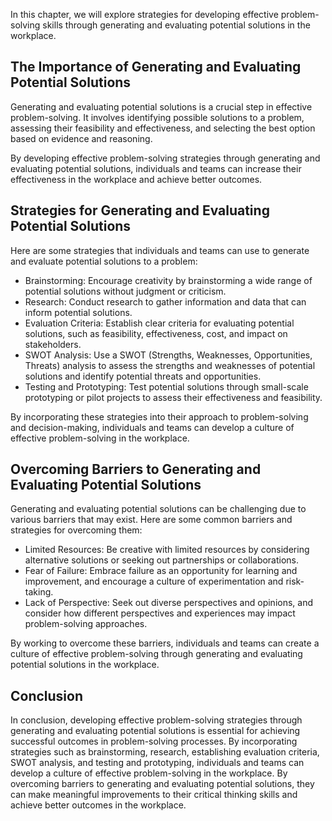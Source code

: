 
In this chapter, we will explore strategies for developing effective problem-solving skills through generating and evaluating potential solutions in the workplace.

The Importance of Generating and Evaluating Potential Solutions
---------------------------------------------------------------

Generating and evaluating potential solutions is a crucial step in effective problem-solving. It involves identifying possible solutions to a problem, assessing their feasibility and effectiveness, and selecting the best option based on evidence and reasoning.

By developing effective problem-solving strategies through generating and evaluating potential solutions, individuals and teams can increase their effectiveness in the workplace and achieve better outcomes.

Strategies for Generating and Evaluating Potential Solutions
------------------------------------------------------------

Here are some strategies that individuals and teams can use to generate and evaluate potential solutions to a problem:

* Brainstorming: Encourage creativity by brainstorming a wide range of potential solutions without judgment or criticism.
* Research: Conduct research to gather information and data that can inform potential solutions.
* Evaluation Criteria: Establish clear criteria for evaluating potential solutions, such as feasibility, effectiveness, cost, and impact on stakeholders.
* SWOT Analysis: Use a SWOT (Strengths, Weaknesses, Opportunities, Threats) analysis to assess the strengths and weaknesses of potential solutions and identify potential threats and opportunities.
* Testing and Prototyping: Test potential solutions through small-scale prototyping or pilot projects to assess their effectiveness and feasibility.

By incorporating these strategies into their approach to problem-solving and decision-making, individuals and teams can develop a culture of effective problem-solving in the workplace.

Overcoming Barriers to Generating and Evaluating Potential Solutions
--------------------------------------------------------------------

Generating and evaluating potential solutions can be challenging due to various barriers that may exist. Here are some common barriers and strategies for overcoming them:

* Limited Resources: Be creative with limited resources by considering alternative solutions or seeking out partnerships or collaborations.
* Fear of Failure: Embrace failure as an opportunity for learning and improvement, and encourage a culture of experimentation and risk-taking.
* Lack of Perspective: Seek out diverse perspectives and opinions, and consider how different perspectives and experiences may impact problem-solving approaches.

By working to overcome these barriers, individuals and teams can create a culture of effective problem-solving through generating and evaluating potential solutions in the workplace.

Conclusion
----------

In conclusion, developing effective problem-solving strategies through generating and evaluating potential solutions is essential for achieving successful outcomes in problem-solving processes. By incorporating strategies such as brainstorming, research, establishing evaluation criteria, SWOT analysis, and testing and prototyping, individuals and teams can develop a culture of effective problem-solving in the workplace. By overcoming barriers to generating and evaluating potential solutions, they can make meaningful improvements to their critical thinking skills and achieve better outcomes in the workplace.
